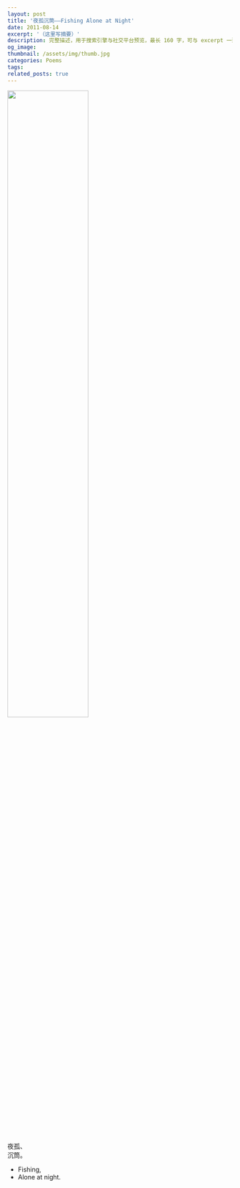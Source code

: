 ```yaml
---
layout: post
title: '夜孤沉筒——Fishing Alone at Night'
date: 2011-08-14
excerpt: '（这里写摘要）'
description: 完整描述，用于搜索引擎与社交平台预览，最长 160 字，可与 excerpt 一致
og_image: 
thumbnail: /assets/img/thumb.jpg
categories: Poems
tags: 
related_posts: true
---
```


<img src="{{ '/assets/img/blog/xxxxxxxx' | relative_url }}" style="width:60%;">

夜孤、  
沉筒。

- Fishing,
- Alone at night.
